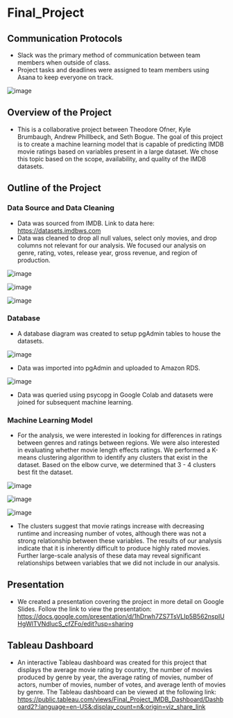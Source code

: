 # Final_Project

## Communication Protocols

* Slack was the primary method of communication between team members when outside of class.
* Project tasks and deadlines were assigned to team members using Asana to keep everyone on track. 

![image](https://user-images.githubusercontent.com/104707395/230266250-4f55ad4b-fcb5-4b04-82e0-9a882b5aeea3.png)


## Overview of the Project

* This is a collaborative project between Theodore Ofner, Kyle Brumbaugh, Andrew Phillbeck, and Seth Bogue. The goal of this project is to create a machine learning model that is capable of predicting IMDB movie ratings based on variables present in a large dataset. We chose this topic based on the scope, availability, and quality of the IMDB datasets.  

## Outline of the Project

### Data Source and Data Cleaning

* Data was sourced from IMDB. Link to data here: https://datasets.imdbws.com
* Data was cleaned to drop all null values, select only movies, and drop columns not relevant for our analysis. We focused our analysis on genre, rating, votes, release year, gross revenue, and region of production. 

![image](https://user-images.githubusercontent.com/104707395/230266395-b865133b-5edc-4efc-8232-cfe861df9a9d.png)

![image](https://user-images.githubusercontent.com/104707395/230266469-3c0b532e-f6ef-4b11-8421-c8937dad4af9.png)

![image](https://user-images.githubusercontent.com/104707395/230266555-7a3e2d20-242d-4f0c-9fa6-1bd60ca4f73d.png)

### Database 

* A database diagram was created to setup pgAdmin tables to house the datasets.

![image](https://user-images.githubusercontent.com/104707395/230267089-33571b57-4021-4ea6-b9e2-8423ad1ed6c5.png)

* Data was imported into pgAdmin and uploaded to Amazon RDS.

![image](https://user-images.githubusercontent.com/104707395/230266882-ab8fe9ea-b2a7-4525-a9fc-42dc7a96a003.png)

* Data was queried using psycopg in Google Colab and datasets were joined for subsequent machine learning.

### Machine Learning Model

* For the analysis, we were interested in looking for differences in ratings between genres and ratings between regions. We were also interested in evaluating whether movie length effects ratings. We performed a K-means clustering algorithm to identify any clusters that exist in the dataset. Based on the elbow curve, we determined that 3 - 4 clusters best fit the dataset. 

![image](https://user-images.githubusercontent.com/104707395/230267827-5b428520-8ee9-47c4-b224-64ace8cecfdf.png)

![image](https://user-images.githubusercontent.com/104707395/230267863-1cacceec-e9ae-4f61-90ba-388f12e54dc4.png)

![image](https://user-images.githubusercontent.com/104707395/230267882-388c18b0-9f9a-43f5-85c3-4f62f5c71805.png)

* The clusters suggest that movie ratings increase with decreasing runtime and increasing number of votes, although there was not a strong relationship between these variables. The results of our analysis indicate that it is inherently difficult to produce highly rated movies. Further large-scale analysis of these data may reveal significant relationships between variables that we did not include in our analysis.  

## Presentation

* We created a presentation covering the project in more detail on Google Slides. Follow the link to view the presentation: https://docs.google.com/presentation/d/1hDrwh7ZS7TsVLIp5B562nspIUHgWlTVNdlucS_cfZFo/edit?usp=sharing

## Tableau Dashboard

* An interactive Tableau dashboard was created for this project that displays the average movie rating by country, the number of movies produced by genre by year, the average rating of movies, number of actors, number of movies, number of votes, and average lenth of movies by genre. The Tableau dashboard can be viewed at the following link: https://public.tableau.com/views/Final_Project_IMDB_Dashboard/Dashboard2?:language=en-US&:display_count=n&:origin=viz_share_link
